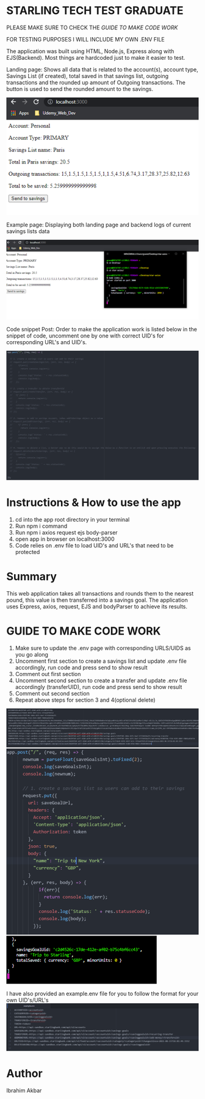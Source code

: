# STARLING TECH TEST GRADUATE

PLEASE MAKE SURE TO CHECK THE *GUIDE TO MAKE CODE WORK*

FOR TESTING PURPOSES I WILL INCLUDE MY OWN .ENV FILE

The application was built using HTML, Node.js, Express along with EJS(Backend). Most things are hardcoded just to make it easier to test.

Landing page: Shows all data that is related to the account(s), account type, Savings List (if created), total saved in that savings list, outgoing transactions and the rounded up amount of Outgoing
transactions. The button is used to send the rounded amount to the savings.

![home](images/dataViewed.PNG)

Example page: Displaying both landing page and backend logs of current savings lists data

![example](images/showAll.PNG)

Code snippet Post: Order to make the application work is listed below in the snippet of code, uncomment one by one with correct UID's for corresponding URL's and UID's.

![order](images/postRequests.PNG)

<h1>Instructions & How to use the app</h1>
<ol>
  <li>cd into the app root directory in your terminal</li>
  <li>Run npm i command</li>
  <li>Run npm i axios request ejs body-parser</li>
  <li>open app in browser on localhost:3000</li>
  <li>Code relies on .env file to load UID's and URL's that need to be protected</li>
  </ol>


<h1>Summary</h1>
This web application takes all transactions and rounds them to the nearest pound, this value is then transferred into a savings goal. The application uses Express, axios, request, EJS and bodyParser to achieve its results.

<h1>GUIDE TO MAKE CODE WORK</h1>
<ol>
  <li>Make sure to update the .env page with corresponding URLS/UIDS as you go along</li>
  <li>Uncomment first section to create a savings list and update .env file accordingly, run code and press send to show result</li>
  <li>Comment out first section</li>
  <li>Uncomment second section to create a transfer and update .env file accordingly (transferUID), run code and press send to show result</li>
  <li>Comment out second section</li>
  <li>Repeat above steps for section 3 and 4(optional delete)</li>
  </ol>

![env](images/accountUID.PNG)
![snippetone](images/codesnippet1.PNG)
![result](images/result1.PNG)


I have also provided an example.env file for you to follow the format for your own UID's/URL's
![snippetone](images/exampleEnv.PNG)

<h1>Author</h1>
Ibrahim Akbar
